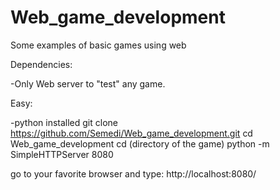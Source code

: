 # Web_game_development
Some examples of basic games using web

Dependencies:

-Only Web server to "test" any game.


Easy:

-python installed
   git clone https://github.com/Semedi/Web_game_development.git
   cd Web_game_development
   cd (directory of the game)
   python -m SimpleHTTPServer 8080
  
  
 


go to your favorite browser and type:
   http://localhost:8080/
  
